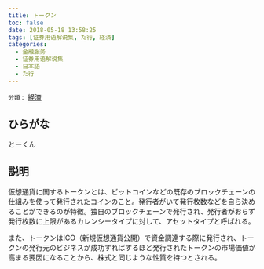 ```yaml
---
title: トークン
toc: false
date: 2018-05-18 13:58:25
tags: [证券用语解说集, た行, 経済]
categories:
  - 金融服务
  - 证券用语解说集
  - 日本語
  - た行
---
```


`分類：` [経済](/tags/経済/)

## ひらがな

とーくん

## 説明

仮想通貨に関するトークンとは、ビットコインなどの既存のブロックチェーンの仕組みを使って発行されたコインのこと。発行者がいて発行枚数などを自ら決めることができるのが特徴。独自のブロックチェーンで発行され、発行者がおらず発行枚数に上限があるカレンシータイプに対して、アセットタイプと呼ばれる。

また、トークンはICO（新規仮想通貨公開）で資金調達する際に発行され、トークンの発行元のビジネスが成功すればするほど発行されたトークンの市場価値が高まる要因になることから、株式と同じような性質を持つとされる。
